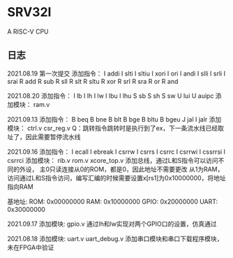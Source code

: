 # SRV32I
A RISC-V CPU

## 日志
2021.08.19
第一次提交
添加指令：
    I addi
    I slti
    I sltiu
    I xori
    I ori
    I andi
    I slli
    I srli
    I srai
    R add 
    R sub
    R sll
    R slt 
    R sltu
    R xor
    R srl
    R sra 
    R or
    R and

2021.08.20
添加指令：
    I lb
    I lh
    I lw
    I lbu
    I lhu 
    S sb 
    S sh 
    S sw
    U lui
    U auipc
添加模块：
    ram.v

2021.09.13
添加指令：
    B beq
    B bne 
    B blt
    B bge 
    B bltu 
    B bgeu
    J jal
    I jalr
添加模块：
    ctrl.v
    csr_reg.v
Q：跳转指令跳转时是执行到了ex，下一条流水线已经取址了，因此需要暂停流水线

2021.09.16
添加指令：
    I ecall
    I ebreak 
    I csrrw 
    I csrrs
    I csrrc
    I csrrwi 
    I cssrrsi 
    I csrrci
添加模块：
    rib.v
    rom.v
    xcore_top.v
添加总线，通过L和S指令可以访问不同的外设，
主0只读连接从0的ROM，都是0，因此地址不需要更改
从1为RAM，访问通过L和S指令访问，编写汇编的时候需要设置x[rs1]为0x10000000，将地址指向RAM

基地址:
    ROM:  0x00000000
    RAM:  0x10000000
    GPIO: 0x20000000
    UART: 0x30000000

2021.09.17
添加模块:
    gpio.v
    通过lh和lw实现对两个GPIO口的设置，仿真通过

2021.08.18
添加模块:
    uart.v
    uart_debug.v
    添加串口模块和串口下载程序模块，未在FPGA中验证